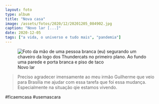 ```yaml
---
layout: foto
type: album
title: "Nova casa"
image: /assets/fotos/2020/12/20201205_084902.jpg
caption: "Novo lar [...]"
date: 2020-12-05
tags: ["a vida, o universo e tudo mais", "pandemia"]
---
```

<figure class="foto-post">
            <img src="{{ site.baseurl }}/assets/fotos/2020/12/20201205_084902.jpg" alt="Foto da mão de uma pessoa branca (eu) segurando um chaveiro da logo dos Thundercats no primeiro plano. Ao fundo uma parede e porta branca e piso de taco" title="Foto de casa">
            <figcaption>Novo lar</figcaption>
</figure>

>Preciso agradecer imensamente ao meu irmão Guilherme que veio para Brasília me ajudar com essa tarefa que foi essa mudança. Especialmente na situação qie estamos vivendo.

#ficaemcasa #usemascara 

